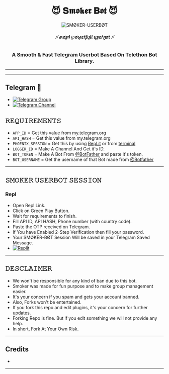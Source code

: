 <h1 align="center">
  <b>😈 𝐒𝖒𝖔𝖐𝖊𝖗 𝐁𝖔𝖙 😈 </b>
</h1>

<p align="center">
  <img src="https://telegra.ph/file/d6f210ec905d3eb385410.jpg" alt="SMØKER-USERBØT">
</p>

<h6 align="center">
  <b>⚡ ʍơʂɬ ℘ơῳɛṙʄųƖƖ ųʂɛṙცơt ⚡</b>
</h6>

<h3 align="center">
  <b>A Smooth & Fast Telegram Userbot Based On Telethon Bot Library.</b>
</h3>

------


------
## Telegram 🏪
- [![Telegram Group](https://img.shields.io/badge/Telegram-Group-brightgreen)](https://t.me/smoker_ki_janta)
- [![Telegram Channel](https://img.shields.io/badge/Telegram-Channel-brightgreen)](https://t.me/SMOKER_UB)


## 𝚁𝙴𝚀𝚄𝙸𝚁𝙴𝙼𝙴𝙽𝚃𝚂

- `APP_ID`  =  Get this value from my.telegram.org
- `API_HASH`  =  Get this value from my.telegram.org
- `PHOENIX_SESSION`  =  Get this by using [Repl.it](#Repl) or from [terminal](#Terminal)
- `LOGGER_ID`  =  Make A Channel And Get it's ID.
- `BOT_TOKEN`  =  Make A Bot From [@BotFather](https://t.me/botfather) and paste it's token.
- `BOT_USERNAME`  =  Get the username of that Bot made from [@Botfather](https://t.me/botfather)

------
## 𝚂𝙼𝙾𝙺𝙴𝚁 𝚄𝚂𝙴𝚁𝙱𝙾𝚃 𝚂𝙴𝚂𝚂𝙸𝙾𝙽

### Repl
- Open Repl Link.
- Click on Green Play Button.
- Wait for requirements to finish.
- Fill API ID, API HASH, Phone number (with country code).
- Paste the OTP received on Telegram.
- If You have Enabled 2-Step Verification then fill your password.
- Your SMØKER-BØT Session Will be saved in your Telegram Saved Message.
- [![Replit](https://telegra.ph/file/c7894fdf411dcb59305ea.jpg)](https://replit.com/@smokerboy09/HellBot-1#main.py)



------
## 𝙳𝙴𝚂𝙲𝙻𝙰𝙸𝙼𝙴𝚁
- We won't be responsible for any kind of ban due to this bot.
- Smoker was made for fun purpose and to make group management easier.
- It's your concern if you spam and gets your account banned.
- Also, Forks won't be entertained.
- If you fork this repo and edit plugins, it's your concern for further updates.
- Forking Repo is fine. But if you edit something we will not provide any help.
- In short, Fork At Your Own Risk.

------
## Credits


-

------
